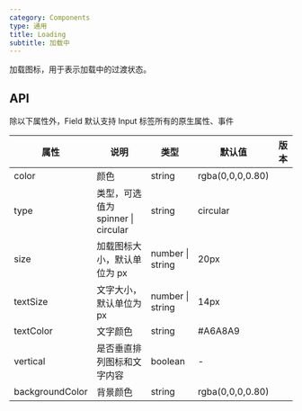 ```yaml
---
category: Components
type: 通用
title: Loading
subtitle: 加载中
---
```


加载图标，用于表示加载中的过渡状态。

## API

除以下属性外，Field 默认支持 Input 标签所有的原生属性、事件

| 属性 | 说明 | 类型 | 默认值 | 版本 |
| --- | --- | --- | --- | --- |
| color | 颜色 | string | rgba(0,0,0,0.80) |  |
| type | 类型，可选值为 spinner \| circular | string | circular |  |
| size | 加载图标大小，默认单位为 px | number \| string | 20px |  |
| textSize | 文字大小，默认单位为 px | number \| string | 14px |  |
| textColor | 文字颜色 | string | #A6A8A9 |  |
| vertical | 是否垂直排列图标和文字内容 | boolean | - |  |
| backgroundColor | 背景颜色 | string | rgba(0,0,0,0.80) |  |
